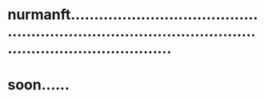 # nurmanft................................................................................................................................
# soon......
